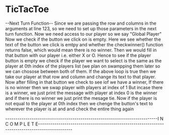 # TicTacToe

--Next Turn Function--
Since we are passing the row and columns in the arguments at line 123, so we need to set up those parameters in the next turn function. 
Now we need access to our player so we say "Global Player"
Now we check if the button we click on is empty. Here we see whether the text of the button we click is emtpy and whether the checkwinner() function returns false, which
would mean there is no winner. Then we would fill in that button with our player i.e. either X or O. 
Hence to see if the player button is empty we check if the player we want to select is the same as the player at 0th index of the players list (we plan on swampping them
later so we can chosose between both of them.
If the above loop is true then we take our player at that row and column and change its text to that player. 
Now after filling in that button we check to see iof we have a winner, If there is no winner then we swap player with players at index of 1
But incase there is a winner, we just print the message with player at index 0 is the winner and if there is no winner we just print the mesage tie. 
Now if the player is not equal to the player at 0th index then we chenge the button's text to wherever the player is at and and check the entire thing again

---------------------------------------------------------------------------I N C O M P L E T E-----------------------------------------------------------------------------------------------
